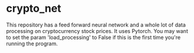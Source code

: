 # crypto_net
This repository has a feed forward neural network and a whole lot of data processing on cryptocurrency stock prices. It uses Pytorch.
You may want to set the param 'load_processing' to False if this is the first time you're running the program.
